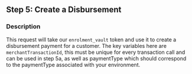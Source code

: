 ## Step 5: Create a Disbursement

### Description
This request will take our `enrolment_vault` token and use it to create a disbursement payment for a customer. The key variables here are `merchantTransactionId`, this must be unique for every transaction call and can be used in step 5a, as well as paymentType which should correspond to the paymentType associated with your environment.